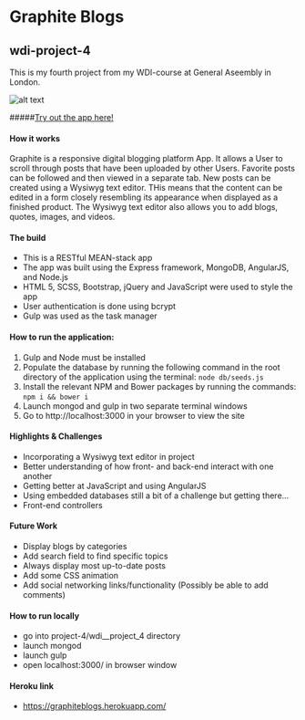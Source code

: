 # Graphite Blogs

## wdi-project-4

This is my fourth project from my WDI-course at General Aseembly in London.

![alt text](/Users/Miriam/development/project-4/wdi_project_4/graphite.png "Graphite Blogs Frontpage")

#####[Try out the app here!](https://graphiteblogs.herokuapp.com/)


#### How it works

Graphite is a responsive digital blogging platform App. It allows a User to scroll through posts that have been uploaded by other Users. Favorite posts can be followed and then viewed in a separate tab. New posts can be created using a Wysiwyg text editor. THis means that the content can be edited in a form closely resembling its appearance when displayed as a finished product. The Wysiwyg text editor also allows you to add blogs, quotes, images, and videos.



#### The build

* This is a RESTful MEAN-stack app
* The app was built using the Express framework, MongoDB, AngularJS, and Node.js
* HTML 5, SCSS, Bootstrap, jQuery and JavaScript were used to style the app
* User authentication is done using bcrypt
* Gulp was used as the task manager

#### How to run the application:

1. Gulp and Node must be installed
2. Populate the database by running the following command in the root directory of the application using the terminal: ```node db/seeds.js```
3. Install the relevant NPM and Bower packages by running the commands: ``` npm i && bower i ```
4. Launch mongod and gulp in two separate terminal windows
5. Go to http://localhost:3000 in your browser to view the site

#### Highlights & Challenges
* Incorporating a Wysiwyg text editor in project
* Better understanding of how front- and back-end interact with one another
* Getting better at JavaScript and using AngularJS
* Using embedded databases still a bit of a challenge but getting there…
* Front-end controllers 


#### Future Work
* Display blogs by categories
* Add search field to find specific topics
* Always display most up-to-date posts
* Add some CSS animation
* Add social networking links/functionality
(Possibly be able to add comments)





#### How to run locally
* go into project-4/wdi__project_4 directory
* launch mongod
* launch gulp
* open localhost:3000/ in browser window

#### Heroku link
* https://graphiteblogs.herokuapp.com/

